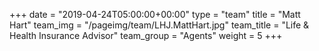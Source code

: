 +++
date = "2019-04-24T05:00:00+00:00"
type = "team"
title = "Matt Hart"
team_img = "/pageimg/team/LHJ.MattHart.jpg"
team_title = "Life & Health Insurance Advisor"
team_group = "Agents"
weight = 5
+++